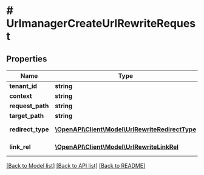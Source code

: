 # # UrlmanagerCreateUrlRewriteRequest


## Properties 


Name | Type | Description | Notes
------------ | ------------- | ------------- | -------------
**tenant_id**| **string** | Required.  | [optional]
**context**| **string** | Required.  | [optional]
**request_path**| **string** | Required.  | [optional]
**target_path**| **string** | Required.  | [optional]
**redirect_type**| [**\OpenAPI\Client\Model\UrlRewriteRedirectType**](UrlRewriteRedirectType.md) |  for more information please, see Model/UrlRewriteRedirectType.php  | [optional]
**link_rel**| [**\OpenAPI\Client\Model\UrlRewriteLinkRel**](UrlRewriteLinkRel.md) |  for more information please, see Model/UrlRewriteLinkRel.php  | [optional]


[[Back to Model list]](../../README.md#models) [[Back to API list]](../../README.md#endpoints) [[Back to README]](../../README.md)

